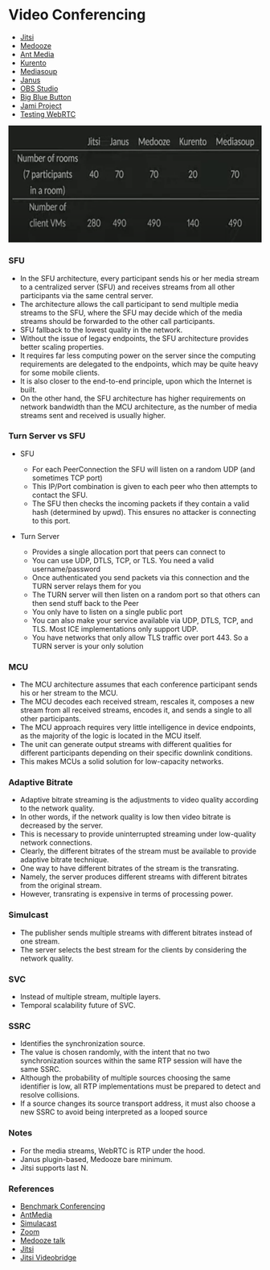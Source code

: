 # Video Conferencing
- [Jitsi](https://github.com/jitsi/jitsi-meet)
- [Medooze](https://github.com/medooze/media-server)
- [Ant Media](https://github.com/ant-media/Ant-Media-Server)
- [Kurento](https://github.com/Kurento/kurento-media-server)
- [Mediasoup](https://github.com/versatica/mediasoup)
- [Janus](https://github.com/meetecho/janus-gateway)
- [OBS Studio](https://github.com/obsproject/obs-studio)
- [Big Blue Button](https://github.com/bigbluebutton/bigbluebutton)
- [Jami Project](https://git.jami.net/savoirfairelinux/ring-project)
- [Testing WebRTC](https://github.com/webrtc/KITE)

![](./screen/benchmark.png)

### SFU
- In the SFU architecture, every participant sends his or her media stream to a centralized server (SFU) and receives streams from all other participants via the same central server. 
- The architecture allows the call participant to send multiple media streams to the SFU, where the SFU may decide which of the media streams should be forwarded to the other call participants. 
- SFU fallback to the lowest quality in the network.
- Without the issue of legacy endpoints, the SFU architecture provides better scaling properties. 
- It requires far less computing power on the server since the computing requirements are delegated to the endpoints, which may be quite heavy for some mobile clients. 
- It is also closer to the end-to-end principle, upon which the Internet is built. 
- On the other hand, the SFU architecture has higher requirements on network bandwidth than the MCU architecture, as the number of media streams sent and received is usually higher.

### Turn Server vs SFU
- SFU
    - For each PeerConnection the SFU will listen on a random UDP (and sometimes TCP port)
    - This IP/Port combination is given to each peer who then attempts to contact the SFU.
    - The SFU then checks the incoming packets if they contain a valid hash (determined by upwd). This ensures no attacker is connecting to this port.

- Turn Server
    - Provides a single allocation port that peers can connect to
    - You can use UDP, DTLS, TCP, or TLS. You need a valid username/password
    - Once authenticated you send packets via this connection and the TURN server relays them for you
    - The TURN server will then listen on a random port so that others can then send stuff back to the Peer
    - You only have to listen on a single public port
    - You can also make your service available via UDP, DTLS, TCP, and TLS. Most ICE implementations only support UDP.
    - You have networks that only allow TLS traffic over port 443. So a TURN server is your only solution 
 
### MCU
- The MCU architecture assumes that each conference participant sends his or her stream to the MCU. 
- The MCU decodes each received stream, rescales it, composes a new stream from all received streams, encodes it, and sends a single to all other participants.
- The MCU approach requires very little intelligence in device endpoints, as the majority of the logic is located in the MCU itself. 
- The unit can generate output streams with different qualities for different participants depending on their specific downlink conditions. 
- This makes MCUs a solid solution for low-capacity networks.

### Adaptive Bitrate
- Adaptive bitrate streaming is the adjustments to video quality according to the network quality. 
- In other words, if the network quality is low then video bitrate is decreased by the server. 
- This is necessary to provide uninterrupted streaming under low-quality network connections. 
- Clearly, the different bitrates of the stream must be available to provide adaptive bitrate technique. 
- One way to have different bitrates of the stream is the transrating. 
- Namely, the server produces different streams with different bitrates from the original stream. 
- However, transrating is expensive in terms of processing power.

### Simulcast
- The publisher sends multiple streams with different bitrates instead of one stream. 
- The server selects the best stream for the clients by considering the network quality.

### SVC
- Instead of multiple stream, multiple layers.
- Temporal scalability future of SVC.

### SSRC
- Identifies the synchronization source. 
- The value is chosen randomly, with the intent that no two synchronization sources within the same RTP session will have the same SSRC.
- Although the probability of multiple sources choosing the same identifier is low, all RTP implementations must be prepared to detect and resolve collisions. 
- If a source changes its source transport address, it must also choose a new SSRC to avoid being interpreted as a looped source

### Notes
- For the media streams, WebRTC is RTP under the hood.
- Janus plugin-based, Medooze bare minimum.
- Jitsi supports last N.

### References
- [Benchmark Conferencing](https://www.youtube.com/watch?v=wrp73yYE8Ck)
- [AntMedia](https://antmedia.io/webrtc-servers)
- [Simulacast](https://voximplant.com/blog/an-introduction-to-selective-forwarding-units)
- [Zoom](https://github.com/zoom/zoom-e2e-whitepaper/blob/master/zoom_e2e.pdf)
- [Medooze talk](https://www.youtube.com/watch?v=u8ymYTdA0ko&ab_channel=CommCon)
- [Jitsi](https://www.youtube.com/watch?v=27KW7HaPai8)
- [Jitsi Videobridge](https://www.youtube.com/watch?v=wwhT_Y0ex0A)